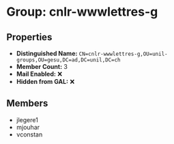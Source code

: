# Group: cnlr-wwwlettres-g

## Properties

- **Distinguished Name:** `CN=cnlr-wwwlettres-g,OU=unil-groups,OU=gesu,DC=ad,DC=unil,DC=ch`
- **Member Count:** 3
- **Mail Enabled:** ❌
- **Hidden from GAL:** ❌

## Members

- jlegere1
- mjouhar
- vconstan
